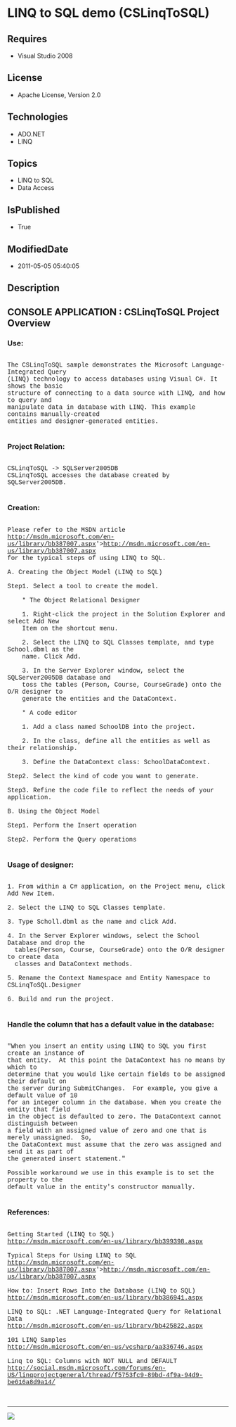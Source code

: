 # LINQ to SQL demo (CSLinqToSQL)
## Requires
* Visual Studio 2008
## License
* Apache License, Version 2.0
## Technologies
* ADO.NET
* LINQ
## Topics
* LINQ to SQL
* Data Access
## IsPublished
* True
## ModifiedDate
* 2011-05-05 05:40:05
## Description

<p style="font-family:Courier New"></p>
<h2>CONSOLE APPLICATION : CSLinqToSQL Project Overview</h2>
<p style="font-family:Courier New"></p>
<h3>Use:</h3>
<p style="font-family:Courier New"><br>
The CSLinqToSQL sample demonstrates the Microsoft Language-Integrated Query <br>
(LINQ) technology to access databases using Visual C#. It shows the basic <br>
structure of connecting to a data source with LINQ, and how to query and <br>
manipulate data in database with LINQ. This example contains manually-created <br>
entities and designer-generated entities.<br>
<br>
</p>
<h3>Project Relation:</h3>
<p style="font-family:Courier New"><br>
CSLinqToSQL -&gt; SQLServer2005DB<br>
CSLinqToSQL accesses the database created by SQLServer2005DB.<br>
<br>
</p>
<h3>Creation:</h3>
<p style="font-family:Courier New"><br>
Please refer to the MSDN article <br>
<a target="_blank" href="&lt;a target=" href="http://msdn.microsoft.com/en-us/library/bb387007.aspx">http://msdn.microsoft.com/en-us/library/bb387007.aspx</a>'&gt;<a target="_blank" href="http://msdn.microsoft.com/en-us/library/bb387007.aspx">http://msdn.microsoft.com/en-us/library/bb387007.aspx</a><br>
for the typical steps of using LINQ to SQL.<br>
<br>
A. Creating the Object Model (LINQ to SQL)<br>
<br>
Step1. Select a tool to create the model.<br>
<br>
&nbsp;&nbsp;&nbsp;&nbsp;* The Object Relational Designer <br>
&nbsp;&nbsp;&nbsp;&nbsp;<br>
&nbsp;&nbsp;&nbsp;&nbsp;1. Right-click the project in the Solution Explorer and select Add New
<br>
&nbsp;&nbsp;&nbsp;&nbsp;Item on the shortcut menu.<br>
&nbsp;&nbsp;&nbsp;&nbsp;<br>
&nbsp;&nbsp;&nbsp;&nbsp;2. Select the LINQ to SQL Classes template, and type School.dbml as the
<br>
&nbsp;&nbsp;&nbsp;&nbsp;name. Click Add.<br>
&nbsp;&nbsp;&nbsp;&nbsp;<br>
&nbsp;&nbsp;&nbsp;&nbsp;3. In the Server Explorer window, select the SQLServer2005DB database and<br>
&nbsp;&nbsp;&nbsp;&nbsp;toss the tables (Person, Course, CourseGrade) onto the O/R designer to<br>
&nbsp;&nbsp;&nbsp;&nbsp;generate the entities and the DataContext.<br>
<br>
&nbsp;&nbsp;&nbsp;&nbsp;* A code editor<br>
&nbsp;&nbsp;&nbsp;&nbsp;<br>
&nbsp;&nbsp;&nbsp;&nbsp;1. Add a class named SchoolDB into the project.<br>
&nbsp;&nbsp;&nbsp;&nbsp;<br>
&nbsp;&nbsp;&nbsp;&nbsp;2. In the class, define all the entities as well as their relationship.<br>
&nbsp;&nbsp;&nbsp;&nbsp;<br>
&nbsp;&nbsp;&nbsp;&nbsp;3. Define the DataContext class: SchoolDataContext.<br>
&nbsp;&nbsp;&nbsp;&nbsp;<br>
Step2. Select the kind of code you want to generate.<br>
<br>
Step3. Refine the code file to reflect the needs of your application.<br>
<br>
B. Using the Object Model <br>
<br>
Step1. Perform the Insert operation<br>
<br>
Step2. Perform the Query operations<br>
<br>
</p>
<h3>Usage of designer:</h3>
<p style="font-family:Courier New"><br>
1. From within a C# application, on the Project menu, click Add New Item.<br>
<br>
2. Select the LINQ to SQL Classes template.<br>
<br>
3. Type Scholl.dbml as the name and click Add.<br>
<br>
4. In the Server Explorer windows, select the School Database and drop the <br>
&nbsp; tables(Person, Course, CourseGrade) onto the O/R designer to create data <br>
&nbsp; classes and DataContext methods.<br>
&nbsp; <br>
5. Rename the Context Namespace and Entity Namespace to CSLinqToSQL.Designer<br>
<br>
6. Build and run the project.<br>
<br>
</p>
<h3>Handle the column that has a default value in the database:</h3>
<p style="font-family:Courier New"><br>
&quot;When you insert an entity using LINQ to SQL you first create an instance of
<br>
that entity. &nbsp;At this point the DataContext has no means by which to <br>
determine that you would like certain fields to be assigned their default on <br>
the server during SubmitChanges. &nbsp;For example, you give a default value of 10
<br>
for an integer column in the database. When you create the entity that field <br>
in the object is defaulted to zero. The DataContext cannot distinguish between <br>
a field with an assigned value of zero and one that is merely unassigned. &nbsp;So,
<br>
the DataContext must assume that the zero was assigned and send it as part of <br>
the generated insert statement.&quot; &nbsp; &nbsp; &nbsp; &nbsp; &nbsp; &nbsp; <br>
<br>
Possible workaround we use in this example is to set the property to the <br>
default value in the entity's constructor manually. &nbsp;<br>
<br>
</p>
<h3>References:</h3>
<p style="font-family:Courier New"><br>
Getting Started (LINQ to SQL)<br>
<a target="_blank" href="http://msdn.microsoft.com/en-us/library/bb399398.aspx">http://msdn.microsoft.com/en-us/library/bb399398.aspx</a><br>
<br>
Typical Steps for Using LINQ to SQL<br>
<a target="_blank" href="&lt;a target=" href="http://msdn.microsoft.com/en-us/library/bb387007.aspx">http://msdn.microsoft.com/en-us/library/bb387007.aspx</a>'&gt;<a target="_blank" href="http://msdn.microsoft.com/en-us/library/bb387007.aspx">http://msdn.microsoft.com/en-us/library/bb387007.aspx</a><br>
<br>
How to: Insert Rows Into the Database (LINQ to SQL)<br>
<a target="_blank" href="http://msdn.microsoft.com/en-us/library/bb386941.aspx">http://msdn.microsoft.com/en-us/library/bb386941.aspx</a><br>
<br>
LINQ to SQL: .NET Language-Integrated Query for Relational Data<br>
<a target="_blank" href="http://msdn.microsoft.com/en-us/library/bb425822.aspx">http://msdn.microsoft.com/en-us/library/bb425822.aspx</a><br>
<br>
101 LINQ Samples<br>
<a target="_blank" href="http://msdn.microsoft.com/en-us/vcsharp/aa336746.aspx">http://msdn.microsoft.com/en-us/vcsharp/aa336746.aspx</a><br>
<br>
Linq to SQL: Columns with NOT NULL and DEFAULT<br>
<a target="_blank" href="http://social.msdn.microsoft.com/forums/en-US/linqprojectgeneral/thread/f5753fc9-89bd-4f9a-94d9-be616a8d9a14/">http://social.msdn.microsoft.com/forums/en-US/linqprojectgeneral/thread/f5753fc9-89bd-4f9a-94d9-be616a8d9a14/</a><br>
<br>
<br>
</p>
<hr>
<div><a href="http://go.microsoft.com/?linkid=9759640" style="margin-top:3px"><img src="http://bit.ly/onecodelogo">
</a></div>

